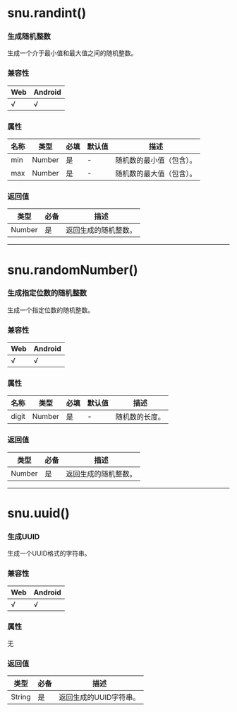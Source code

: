 # snu.randint()

### **生成随机整数**

生成一个介于最小值和最大值之间的随机整数。

### 兼容性

| Web  | Android |
| ---- | ------- |
| √    | √       |

### 属性

| 名称 | 类型   | 必填 | 默认值 | 描述                     |
| ---- | ------ | ---- | ------ | ------------------------ |
| min  | Number | 是   | -      | 随机数的最小值（包含）。 |
| max  | Number | 是   | -      | 随机数的最大值（包含）。 |

### 返回值

| 类型   | 必备 | 描述                 |
| ------ | ---- | -------------------- |
| Number | 是   | 返回生成的随机整数。 |

---

# snu.randomNumber()

### **生成指定位数的随机整数**

生成一个指定位数的随机整数。

### 兼容性

| Web  | Android |
| ---- | ------- |
| √    | √       |

### 属性

| 名称  | 类型   | 必填 | 默认值 | 描述           |
| ----- | ------ | ---- | ------ | -------------- |
| digit | Number | 是   | -      | 随机数的长度。 |

### 返回值

| 类型   | 必备 | 描述                 |
| ------ | ---- | -------------------- |
| Number | 是   | 返回生成的随机整数。 |

---

# snu.uuid()

### **生成UUID**

生成一个UUID格式的字符串。

### 兼容性

| Web  | Android |
| ---- | ------- |
| √    | √       |

### 属性

无

### 返回值

| 类型   | 必备 | 描述                   |
| ------ | ---- | ---------------------- |
| String | 是   | 返回生成的UUID字符串。 |

